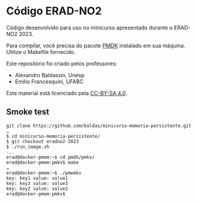 # Código ERAD-NO2

Código desenvolvido para uso no minicurso apresentado durante o ERAD-NO2 2023.

Para compilar, você precisa do pacote [PMDK](https://github.com/pmem/pmdk) instalado em sua máquina. Utilize o Makefile fornecido.

Este repositório foi criado pelos professores:

- Alexandro Baldassin, Unesp
- Emilio Francesquini, UFABC

Este material está licenciado pela [CC-BY-SA 4.0](https://creativecommons.org/licenses/by-sa/4.0/deed.pt_BR).

## Smoke test

```
git clone https://github.com/baldas/minicurso-memoria-persistente.git
…
$ cd minicurso-memoria-persistente/
$ git checkout eradno2-2023
$ ./run_image.sh
...
erad@docker-pmem:~$ cd pmdk/pmkv/
erad@docker-pmem:pmkv$ make
…
erad@docker-pmem:~$ ./pmemkv
key: key1 value: value1
key: key3 value: value3
key: key2 value: value2
erad@docker-pmem:pmkv$
```

